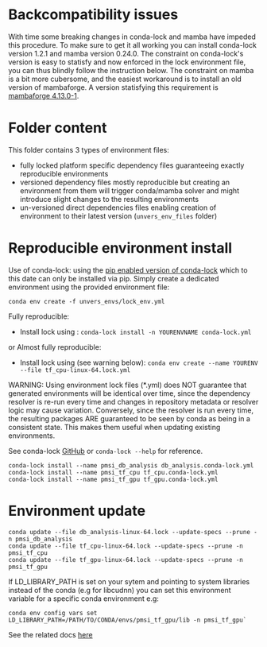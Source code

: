 # Backcompatibility issues
With time some breaking changes in conda-lock and mamba have impeded this procedure.
To make sure to get it all working you can install conda-lock version 1.2.1 and mamba version 0.24.0.
The constraint on conda-lock's version is easy to statisfy and now enforced in the lock environment file, you can thus blindly follow the instruction below.
The constraint on mamba is a bit more cubersome, and the easiest workaround is to install an old version of mambaforge. A version statisfying this requirement is [mambaforge 4.13.0-1](https://github.com/conda-forge/miniforge/releases/tag/4.13.0-1).

# Folder content

 This folder contains 3 types of environment files:
 - fully locked platform specific dependency files guaranteeing exactly reproducible environments
 - versioned dependency files mostly reproducible but creating an environment from them will trigger conda/mamba solver and might introduce slight changes to the resulting environments
 - un-versioned direct dependencies files enabling creation of environment to their latest version (`unvers_env_files` folder)

# Reproducible environment install   
Use of conda-lock: using the [pip enabled version of conda-lock](https://conda-incubator.github.io/conda-lock/getting_started/) which to this date can only be installed via pip. Simply create a dedicated environment using the provided environment file:

```
conda env create -f unvers_envs/lock_env.yml
```

Fully reproducible:
 - Install lock using :  `conda-lock install -n YOURENVNAME conda-lock.yml`

or
Almost fully reproducible:
 - Install lock using (see warning below): `conda env create --name YOURENV --file tf_cpu-linux-64.lock.yml`

WARNING: Using environment lock files (*.yml) does NOT guarantee that generated environments will be identical over time, since the dependency resolver is re-run every time and changes in repository metadata or resolver logic may cause variation. Conversely, since the resolver is run every time, the resulting packages ARE guaranteed to be seen by conda as being in a consistent state. This makes them useful when updating existing environments.

See conda-lock [GitHub](https://github.com/conda-incubator/conda-lock) or `conda-lock --help` for reference.

```
conda-lock install --name pmsi_db_analysis db_analysis.conda-lock.yml
conda-lock install --name pmsi_tf_cpu tf_cpu.conda-lock.yml
conda-lock install --name pmsi_tf_gpu tf_gpu.conda-lock.yml
```

# Environment update
```
conda update --file db_analysis-linux-64.lock --update-specs --prune -n pmsi_db_analysis
conda update --file tf_cpu-linux-64.lock --update-specs --prune -n pmsi_tf_cpu
conda update --file tf_gpu-linux-64.lock --update-specs --prune -n pmsi_tf_gpu
```

If LD_LIBRARY_PATH is set on your sytem and pointing to system libraries instead of the conda (e.g for libcudnn) you can set this environment variable for a specific conda environment e.g:
```
conda env config vars set LD_LIBRARY_PATH=/PATH/TO/CONDA/envs/pmsi_tf_gpu/lib -n pmsi_tf_gpu`
```
See the related docs [here](https://docs.conda.io/projects/conda/en/latest/user-guide/tasks/manage-environments.html#setting-environment-variables)
